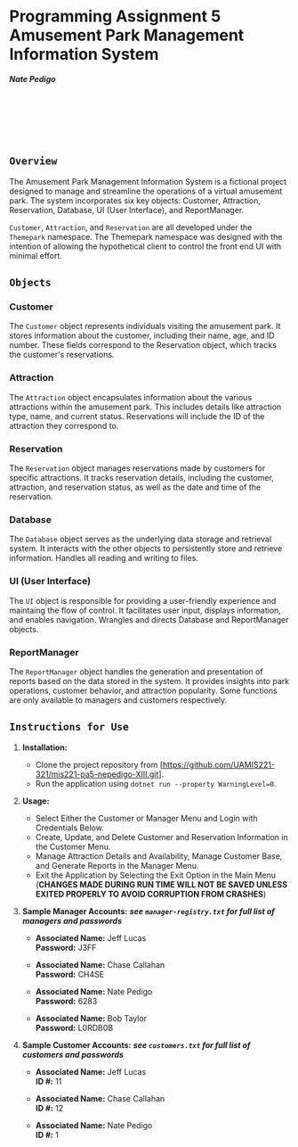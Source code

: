 ﻿# Programming Assignment 5 Amusement Park Management Information System

 ***Nate Pedigo***

<br>
<br>
<br>
<br>
<br>


## `Overview`

The Amusement Park Management Information System is a fictional project designed to manage and streamline the operations of a virtual amusement park. The system incorporates six key objects: Customer, Attraction, Reservation, Database, UI (User Interface), and ReportManager.

`Customer`, `Attraction`, and `Reservation` are all developed under the `Themepark` namespace. The Themepark namespace was designed with the intention of allowing the hypothetical client to control the front end UI with minimal effort.<br>

## `Objects`

### Customer

The `Customer` object represents individuals visiting the amusement park. It stores information about the customer, including their name, age, and ID number. These fields correspond to the Reservation object, which tracks the customer's reservations.<br>

### Attraction

The `Attraction` object encapsulates information about the various attractions within the amusement park. This includes details like attraction type, name, and current status. Reservations will include the ID of the attraction they correspond to. <br>

### Reservation

The `Reservation` object manages reservations made by customers for specific attractions. It tracks reservation details, including the customer, attraction, and reservation status, as well as the date and time of the reservation.<br>

### Database

The `Database` object serves as the underlying data storage and retrieval system. It interacts with the other objects to persistently store and retrieve information. Handles all reading and writing to files.<br>

### UI (User Interface)

The `UI` object is responsible for providing a user-friendly experience and maintaing the flow of control. It facilitates user input, displays information, and enables navigation. Wrangles and directs Database and ReportManager objects.<br>

### ReportManager

The `ReportManager` object handles the generation and presentation of reports based on the data stored in the system. It provides insights into park operations, customer behavior, and attraction popularity. Some functions are only available to managers and customers respectively.<br>

## `Instructions for Use`

1. **Installation:**
   - Clone the project repository from [https://github.com/UAMIS221-321/mis221-pa5-nepedigo-XIII.git].
   - Run the application using `dotnet run --property WarningLevel=0`.

2. **Usage:**
   - Select Either the Customer or Manager Menu and Login with Credentials Below.
   - Create, Update, and Delete Customer and Reservation Information in the Customer Menu.
   - Manage Attraction Details and Availability, Manage Customer Base, and Generate Reports in the Manager Menu.
    - Exit the Application by Selecting the Exit Option in the Main Menu (**CHANGES MADE DURING RUN TIME WILL NOT BE SAVED UNLESS EXITED PROPERLY TO AVOID CORRUPTION FROM CRASHES**)

3. **Sample Manager Accounts:**
    ***see `manager-registry.txt` for full list of managers and passwords*** <br>

   - **Associated Name:** Jeff Lucas<br>**Password:** J3FF

   - **Associated Name:** Chase Callahan<br>**Password:** CH4SE 

   - **Associated Name:** Nate Pedigo<br>**Password:** 6283

   - **Associated Name:** Bob Taylor<br>**Password:** L0RDB0B


4. **Sample Customer Accounts:**
    ***see `customers.txt` for full list of customers and passwords***

   - **Associated Name:** Jeff Lucas<br>**ID #:**  11

   - **Associated Name:** Chase Callahan<br>**ID #:**  12

   - **Associated Name:** Nate Pedigo<br>**ID #:**  1


